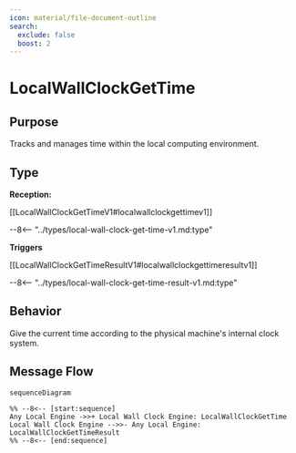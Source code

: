 ```yaml
---
icon: material/file-document-outline
search:
  exclude: false
  boost: 2
---
```


<div class="message" markdown>

# LocalWallClockGetTime

## Purpose

<!-- --8<-- [start:purpose] -->
Tracks and manages time within the local computing environment.
<!-- --8<-- [end:purpose] -->

## Type

<!-- --8<-- [start:type] -->
**Reception:**

[[LocalWallClockGetTimeV1#localwallclockgettimev1]]

--8<-- "../types/local-wall-clock-get-time-v1.md:type"

**Triggers**

[[LocalWallClockGetTimeResultV1#localwallclockgettimeresultv1]]

--8<-- "../types/local-wall-clock-get-time-result-v1.md:type"

<!-- --8<-- [end:type] -->

## Behavior

<!-- --8<-- [start:behavior] -->
Give the current time according to the physical machine's internal clock system.
<!-- --8<-- [end:behavior] -->

## Message Flow

<!-- --8<-- [start:messages] -->
```mermaid
sequenceDiagram

%% --8<-- [start:sequence]
Any Local Engine ->>+ Local Wall Clock Engine: LocalWallClockGetTime
Local Wall Clock Engine -->>- Any Local Engine: LocalWallClockGetTimeResult
%% --8<-- [end:sequence]
```

<!-- --8<-- [end:messages] -->

</div>
